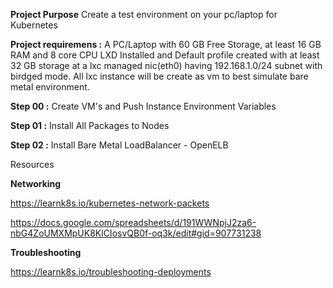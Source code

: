 **Project Purpose** Create a test environment on your pc/laptop for Kubernetes

**Project requiremens :** A PC/Laptop with 60 GB Free Storage, at least 16 GB RAM and 8 core CPU LXD Installed and Default profile created with at least 32 GB storage at a lxc managed nic(eth0) having 192.168.1.0/24 subnet with birdged mode. All lxc instance will be create as vm to best simulate bare metal environment. 


**Step 00 :** Create VM's and Push Instance Environment Variables

**Step 01 :** Install All Packages to Nodes 

**Step 02 :** Install Bare Metal LoadBalancer - OpenELB 

Resources

**Networking**

https://learnk8s.io/kubernetes-network-packets

https://docs.google.com/spreadsheets/d/191WWNpjJ2za6-nbG4ZoUMXMpUK8KlCIosvQB0f-oq3k/edit#gid=907731238

**Troubleshooting**

https://learnk8s.io/troubleshooting-deployments
